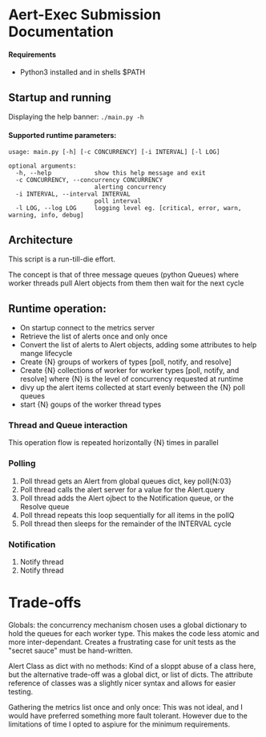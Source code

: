 # Aert-Exec Submission Documentation

#### Requirements
* Python3 installed and in shells $PATH


## Startup and running
Displaying the help banner:
```./main.py -h``` 

#### Supported runtime parameters:
```
usage: main.py [-h] [-c CONCURRENCY] [-i INTERVAL] [-l LOG]

optional arguments:
  -h, --help            show this help message and exit
  -c CONCURRENCY, --concurrency CONCURRENCY
                        alerting concurrency
  -i INTERVAL, --interval INTERVAL
                        poll interval
  -l LOG, --log LOG     logging level eg. [critical, error, warn, warning, info, debug]
```


## Architecture
This script is a run-till-die effort. 

The concept is that of three message queues (python Queues) where worker threads pull Alert objects from them then wait for the next cycle

## Runtime operation:

* On startup connect to the metrics server
* Retrieve the list of alerts once and only once
* Convert the list of alerts to Alert objects, adding some attributes to help mange lifecycle
* Create {N} groups of workers of types [poll, notify, and resolve]
* Create {N} collections of worker for worker types [poll, notify, and resolve] where {N} is the level of concurrency requested at runtime
* divy up the alert items collected at start evenly between the {N} poll queues
* start {N} goups of the worker thread types

### Thread and Queue interaction

This operation flow is repeated horizontally {N} times in parallel

  ### Polling
  1. Poll thread gets an Alert from global queues dict, key poll{N:03}
  1. Poll thread calls the alert server for a value for the Alert.query
  1. Poll thread adds the Alert ojbect to the Notification queue, or the Resolve queue
  1. Poll thread repeats this loop sequentially for all items in the pollQ
  1. Poll thread then sleeps for the remainder of the INTERVAL cycle

  ### Notification
  1. Notify thread 
  1. Notify thread 





# Trade-offs
Globals: the concurrency mechanism chosen uses a global dictionary to hold the queues for each worker type. This makes the code less atomic and more inter-dependant. Creates a frustrating case for unit tests as the "secret sauce" must be  hand-written. 

Alert Class as dict with no methods: Kind of a sloppt abuse of a class here, but the alternative trade-off was a global dict, or list of dicts. The attribute reference of classes was a slightly nicer syntax and allows for easier testing.

Gathering the metrics list once and only once: This was not ideal, and I would have preferred something more fault tolerant. However due to the limitations of time I opted to aspiure for the minimum requirements.
